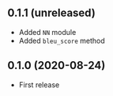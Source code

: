 ## 0.1.1 (unreleased)

- Added `NN` module
- Added `bleu_score` method

## 0.1.0 (2020-08-24)

- First release
